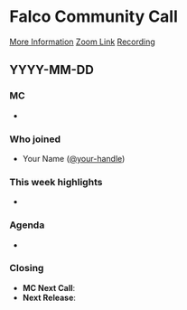# Falco Community Call

[More Information](https://github.com/falcosecurity/community)
[Zoom Link](https://zoom.us/my/cncffalcoproject)
[Recording]()

## YYYY-MM-DD

### MC

- 
 
### Who joined

- Your Name ([@your-handle](https://github.com/your-handle))


### This week highlights

- 

### Agenda

- 

### Closing

- **MC Next Call**:
- **Next Release**: 
